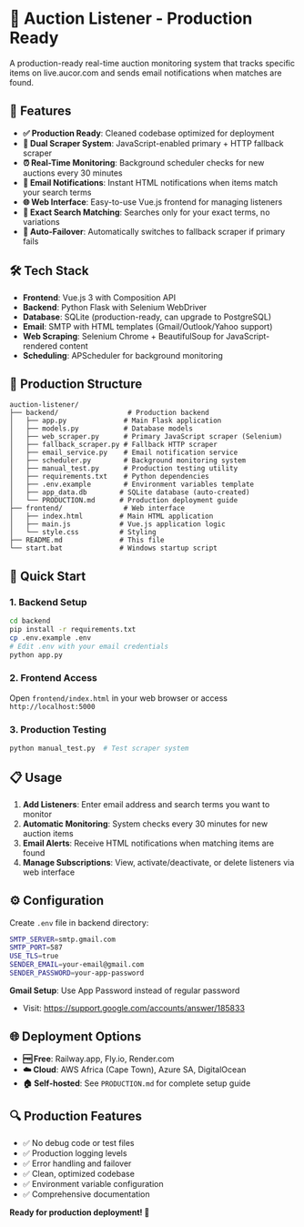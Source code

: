 # 🎯 Auction Listener - Production Ready

A production-ready real-time auction monitoring system that tracks specific items on live.aucor.com and sends email notifications when matches are found.

## 🚀 Features

- **✅ Production Ready**: Cleaned codebase optimized for deployment
- **🔧 Dual Scraper System**: JavaScript-enabled primary + HTTP fallback scraper
- **⏰ Real-Time Monitoring**: Background scheduler checks for new auctions every 30 minutes
- **📧 Email Notifications**: Instant HTML notifications when items match your search terms
- **🌐 Web Interface**: Easy-to-use Vue.js frontend for managing listeners
- **🎯 Exact Search Matching**: Searches only for your exact terms, no variations
- **🔄 Auto-Failover**: Automatically switches to fallback scraper if primary fails

## 🛠️ Tech Stack

- **Frontend**: Vue.js 3 with Composition API
- **Backend**: Python Flask with Selenium WebDriver
- **Database**: SQLite (production-ready, can upgrade to PostgreSQL)
- **Email**: SMTP with HTML templates (Gmail/Outlook/Yahoo support)
- **Web Scraping**: Selenium Chrome + BeautifulSoup for JavaScript-rendered content
- **Scheduling**: APScheduler for background monitoring

## 📁 Production Structure

```
auction-listener/
├── backend/                 # Production backend
│   ├── app.py              # Main Flask application
│   ├── models.py           # Database models
│   ├── web_scraper.py      # Primary JavaScript scraper (Selenium)
│   ├── fallback_scraper.py # Fallback HTTP scraper
│   ├── email_service.py    # Email notification service
│   ├── scheduler.py        # Background monitoring system
│   ├── manual_test.py      # Production testing utility
│   ├── requirements.txt    # Python dependencies
│   ├── .env.example        # Environment variables template
│   ├── app_data.db        # SQLite database (auto-created)
│   └── PRODUCTION.md      # Production deployment guide
├── frontend/               # Web interface
│   ├── index.html         # Main HTML application
│   ├── main.js            # Vue.js application logic
│   └── style.css          # Styling
├── README.md              # This file
└── start.bat              # Windows startup script
```

## 🚀 Quick Start

### 1. Backend Setup
```bash
cd backend
pip install -r requirements.txt
cp .env.example .env
# Edit .env with your email credentials
python app.py
```

### 2. Frontend Access
Open `frontend/index.html` in your web browser or access `http://localhost:5000`

### 3. Production Testing
```bash
python manual_test.py  # Test scraper system
```

## 📋 Usage

1. **Add Listeners**: Enter email address and search terms you want to monitor
2. **Automatic Monitoring**: System checks every 30 minutes for new auction items
3. **Email Alerts**: Receive HTML notifications when matching items are found
4. **Manage Subscriptions**: View, activate/deactivate, or delete listeners via web interface

## ⚙️ Configuration

Create `.env` file in backend directory:
```bash
SMTP_SERVER=smtp.gmail.com
SMTP_PORT=587
USE_TLS=true
SENDER_EMAIL=your-email@gmail.com
SENDER_PASSWORD=your-app-password
```

**Gmail Setup**: Use App Password instead of regular password
- Visit: https://support.google.com/accounts/answer/185833

## 🌐 Deployment Options

- **🆓 Free**: Railway.app, Fly.io, Render.com
- **☁️ Cloud**: AWS Africa (Cape Town), Azure SA, DigitalOcean
- **🏠 Self-hosted**: See `PRODUCTION.md` for complete setup guide

## 🔍 Production Features

- ✅ No debug code or test files
- ✅ Production logging levels
- ✅ Error handling and failover
- ✅ Clean, optimized codebase
- ✅ Environment variable configuration
- ✅ Comprehensive documentation

**Ready for production deployment! 🎉**
